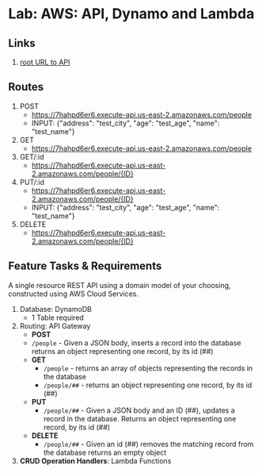 # Lab: AWS: API, Dynamo and Lambda

## Links

1. [root URL to API](https://7hahpd6er6.execute-api.us-east-2.amazonaws.com/)

## Routes

1. POST
    - https://7hahpd6er6.execute-api.us-east-2.amazonaws.com/people
    - INPUT: {"address": "test_city", "age": "test_age", "name": "test_name"}
2. GET
    - https://7hahpd6er6.execute-api.us-east-2.amazonaws.com/people
3. GET/:id
    - https://7hahpd6er6.execute-api.us-east-2.amazonaws.com/people/{ID}
4. PUT/:id
    - https://7hahpd6er6.execute-api.us-east-2.amazonaws.com/people/{ID}
    - INPUT: {"address": "test_city", "age": "test_age", "name": "test_name"}
5. DELETE
    - https://7hahpd6er6.execute-api.us-east-2.amazonaws.com/people/{ID}


## Feature Tasks & Requirements

A single resource REST API using a domain model of your choosing, constructed using AWS Cloud Services.

1. Database: DynamoDB
    - 1 Table required
2. Routing: API Gateway
    - **POST**
    - `/people` - Given a JSON body, inserts a record into the database
       returns an object representing one record, by its id (##)
    - **GET**
      - `/people` - returns an array of objects representing the records in the database
      - `/people/##` - returns an object representing one record, by its id (##)
    - **PUT**
      - `/people/##` - Given a JSON body and an ID (##), updates a record in the database. Returns an object representing one record, by its id (##)
    - **DELETE**
      - `/people/##` - Given an id (##) removes the matching record from the database
     returns an empty object
3. **CRUD Operation Handlers**: Lambda Functions
